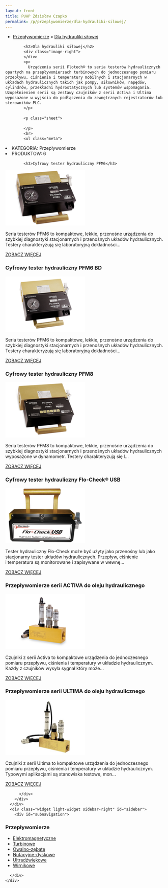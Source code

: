```yaml
---
layout: front
title: PUHP Zdzisław Czapko
permalink: /p/przeplywomierze/dla-hydrauliki-silowej/
---
```


<div id="content">
  <div class="wrapper-with-color-background">
    <div class="content-area-blog blog-background-sidebar-right">
      <div class="mainarea-left" id="mainarea">
        <div class="blogpost-blog3">
          <div class="post-content">
            <ul class="meta">
<li>
<a href="/p/przeplywomierze">Przepływomierze</a>
»
<a href="/p/przeplywomierze/dla-hydrauliki-silowej">Dla hydrauliki siłowej</a>
</li>
</ul>

            <h2>Dla hydrauliki siłowej</h2>
            <div class="image-right">
            </div>
            <p>
              Urządzenia serii Flotech® to seria testerów hydraulicznych opartych na przepływomierzach turbinowych do jednoczesnego pomiaru przepływu, ciśnienia i temperatury mobilnych i stacjonarnych w układach hydraulicznych takich jak pompy, siłowników, napędów, cylindrów, przekładni hydrostatycznych lub systemów wspomagania. Uzupełnieniem serii są zestawy czujników z serii Activa i Ultima wyposażone w wyjścia do podłączenia do zewnętrznych rejestratorów lub sterowników PLC.
            </p>
            
            <p class="sheet">
              
            </p>
            <br>
            <ul class="meta">
<li>
KATEGORIA:
Przepływomierze
</li>
<li>
PRODUKTOW:
6
</li>
</ul>

            <h3>Cyfrowy tester hydrauliczny PFM6</h3>
<span class="blog-img-wrapper">
<img alt="Hd_pmf6_4c" src="/assets/images/katalog_produktow/przeplywomierze/dla-hydrauliki-silowej/HD_PMF6_4C.png">

</span>
<p>
Seria testerów PFM6 to kompaktowe, lekkie, przenośne urządzenia do szybkiej diagnostyki stacjonarnych i&nbsp;przenośnych układów hydraulicznych. Testery charakteryzują się laboratoryjną dokładności...
</p>
<p class="separator">
<a class="more-link" href="/p/przeplywomierze/dla-hydrauliki-silowej/cyfrowy-tester-hydrauliczny-pfm6">
<span class="button-clear">ZOBACZ WIĘCEJ</span>
</a>

</p>
<h3>Cyfrowy tester hydrauliczny PFM6 BD</h3>
<span class="blog-img-wrapper">
<img alt="Hd_pmf6bd_4c" src="/assets/images/katalog_produktow/przeplywomierze/dla-hydrauliki-silowej/HD_PMF6BD_4C.png">

</span>
<p>
Seria testerów PFM6 to kompaktowe, lekkie, przenośne urządzenia do szybkiej diagnostyki stacjonarnych i&nbsp;przenośnych układów hydraulicznych. Testery charakteryzują się laboratoryjną dokładności...
</p>
<p class="separator">
<a class="more-link" href="/p/przeplywomierze/dla-hydrauliki-silowej/cyfrowy-tester-hydrauliczny-pfm6-bd">
<span class="button-clear">ZOBACZ WIĘCEJ</span>
</a>

</p>
<h3>Cyfrowy tester hydrauliczny PFM8</h3>
<span class="blog-img-wrapper">
<img alt="Hd_ft_pmf8_4c" src="/assets/images/katalog_produktow/przeplywomierze/dla-hydrauliki-silowej/HD_FT_PMF8_4C.png">

</span>
<p>
Seria testerów PFM8 to kompaktowe, lekkie, przenośne urządzenia do szybkiej diagnostyki stacjonarnych i&nbsp;przenośnych układów hydraulicznych wyposażone w dynamometr. Testery charakteryzują się l...
</p>
<p class="separator">
<a class="more-link" href="/p/przeplywomierze/dla-hydrauliki-silowej/cyfrowy-tester-hydrauliczny-pfm8">
<span class="button-clear">ZOBACZ WIĘCEJ</span>
</a>

</p>
<h3>Cyfrowy tester hydrauliczny Flo-Check® USB</h3>
<span class="blog-img-wrapper">
<img alt="Hd_flo-check_4c" src="/assets/images/katalog_produktow/przeplywomierze/dla-hydrauliki-silowej/HD_Flo-Check_4C.png">

</span>
<p>
Tester hydrauliczny Flo-Check może być użyty jako przenośny lub jako stacjonarny tester układów hydraulicznych. Przepływ, ciśnienie i&nbsp;temperatura są monitorowane i&nbsp;zapisywane w&nbsp;wewnę...
</p>
<p class="separator">
<a class="more-link" href="/p/przeplywomierze/dla-hydrauliki-silowej/cyfrowy-tester-hydrauliczny-flo-check-usb">
<span class="button-clear">ZOBACZ WIĘCEJ</span>
</a>

</p>
<h3>Przepływomierze serii ACTIVA do oleju hydraulicznego</h3>
<span class="blog-img-wrapper">
<img alt="Hd_ft_activa_4c" src="/assets/images/katalog_produktow/przeplywomierze/dla-hydrauliki-silowej/HD_FT_Activa_4C.png">

</span>
<p>
Czujniki z&nbsp;serii Activa to kompaktowe urządzenia do jednoczesnego pomiaru przepływu, ciśnienia i&nbsp;temperatury w&nbsp;układzie hydraulicznym. Każdy z&nbsp;czujników wysyła sygnał który może...
</p>
<p class="separator">
<a class="more-link" href="/p/przeplywomierze/dla-hydrauliki-silowej/przeplywomierze-serii-activa-do-oleju-hydraulicznego">
<span class="button-clear">ZOBACZ WIĘCEJ</span>
</a>

</p>
<h3>Przepływomierze serii ULTIMA do oleju hydraulicznego</h3>
<span class="blog-img-wrapper">
<img alt="Csm_ultima-sensor" src="/assets/images/katalog_produktow/przeplywomierze/dla-hydrauliki-silowej/csm_Ultima-Sensor.png">

</span>
<p>
Czujniki z&nbsp;serii Ultima to kompaktowe urządzenia do jednoczesnego pomiaru przepływu, ciśnienia i&nbsp;temperatury w&nbsp;układzie hydraulicznym. Typowymi aplikacjami są stanowiska testowe, mon...
</p>
<p class="separator">
<a class="more-link" href="/p/przeplywomierze/dla-hydrauliki-silowej/przeplywomierze-serii-ultima-do-oleju-hydraulicznego">
<span class="button-clear">ZOBACZ WIĘCEJ</span>
</a>

</p>

          </div>
        </div>
      </div>
      <div class="widget light-widget sidebar-right" id="sidebar">
        <div id="subnavigation">
<h3>Przepływomierze</h3>
<ul class="subcategories">
<li class="category"><a href="/p/przeplywomierze/elektromagnetyczne">Elektromagnetyczne</a></li>
<li class="category"><a href="/p/przeplywomierze/turbinowe">Turbinowe</a></li>
<li class="category"><a href="/p/przeplywomierze/owalno-zebate">Owalno-zębate</a></li>
<li class="category"><a href="/p/przeplywomierze/nutacyjne-dyskowe">Nutacyjne-dyskowe</a></li>
<li class="category"><a href="/p/przeplywomierze/ultradzwiekowe">Ultradźwiękowe</a></li>
<li class="category"><a href="/p/przeplywomierze/wirnikowe">Wirnikowe</a></li>
<!--
<li class="category"><a href="/p/przeplywomierze/wirowe">Wirowe</a></li>
<li class="category"><a href="/p/przeplywomierze/o-zmiennym-przekroju">O zmiennym przekroju</a></li>
<li class="category"><a href="/p/przeplywomierze/dla-hydrauliki-silowej">Dla hydrauliki siłowej</a></li>
<li class="category"><a href="/p/przeplywomierze/zwezkowe-i-roznicowo-cisnieniowe">Zwężkowe i różnicowo-ciśnieniowe</a></li>
-->
</ul>
<!--
<h3>Zawory regulacyjne</h3>
<ul class="subcategories">
<li class="category"><a href="/p/zawory-regulacyjne/male-zawory-regulacyjne">Małe zawory regulacyjne</a></li>
<li class="category"><a href="/p/zawory-regulacyjne/zawory-procesowe">Zawory procesowe</a></li>
<li class="category"><a href="/p/zawory-regulacyjne/zawory-w-wykonaniu-higienicznym">Zawory w wykonaniu higienicznym</a></li>
</ul>
<h3>API Industry</h3>
<ul class="subcategories">
<li class="category"><a href="/p/api-industry/czujniki-przemyslowe">Czujniki przemysłowe</a></li>
<div class="light-widget">
<ul class="products">
<li class="product"><a href="/p/api-industry/czujniki-przemyslowe/uts-ultradzwiekowy-sygnalizator-poziomu">UTS™ - Ultradźwiękowy sygnalizator poziomu</a></li>
<li class="product"><a href="/p/api-industry/czujniki-przemyslowe/tla-alarmowy-czujnik-poziomu">TLA™  - Alarmowy czujnik poziomu</a></li>
<li class="product"><a href="/p/api-industry/czujniki-przemyslowe/tgd-czujnik-poziomu-cieczy-temperatury-cisnienia-i-gestosci">TGD™ - Czujnik poziomu cieczy, temperatury, ciśnienia i gęstości</a></li>
<li class="product"><a href="/p/api-industry/czujniki-przemyslowe/tgd-l-pomiar-poziomu">TGD-L™ - Pomiar poziomu</a></li>
<li class="product"><a href="/p/api-industry/czujniki-przemyslowe/tgd-t-pomiar-temperatury">TGD-T™ - Pomiar temperatury</a></li>
<li class="product"><a href="/p/api-industry/czujniki-przemyslowe/tgd-s-pomiar-gestosci">TGD-S™ - Pomiar gęstości</a></li>
<li class="product"><a href="/p/api-industry/czujniki-przemyslowe/upt-uniwersalny-przetwornik-cisnienia">UPT™ - Uniwersalny przetwornik ciśnienia</a></li>
<li class="product"><a href="/p/api-industry/czujniki-przemyslowe/utt-uniwersalny-przetwornik-temperatury">UTT™ - Uniwersalny przetwornik temperatury</a></li>
<li class="product"><a href="/p/api-industry/czujniki-przemyslowe/pi-485-przetwornik-hart-sup-sup">PI-485™ - Przetwornik HART<sup>®</sup></a></li>
</ul>
</div>
</ul>
</div>
-->
        
      </div>
    </div>
  </div>
</div>